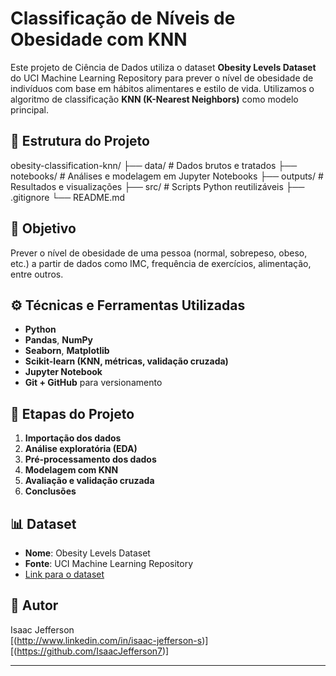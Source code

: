 # Classificação de Níveis de Obesidade com KNN

Este projeto de Ciência de Dados utiliza o dataset **Obesity Levels Dataset** do UCI Machine Learning Repository para prever o nível de obesidade de indivíduos com base em hábitos alimentares e estilo de vida. Utilizamos o algoritmo de classificação **KNN (K-Nearest Neighbors)** como modelo principal.

## 📁 Estrutura do Projeto
obesity-classification-knn/ ├── data/ # Dados brutos e tratados ├── notebooks/ # Análises e modelagem em Jupyter Notebooks ├── outputs/ # Resultados e visualizações ├── src/ # Scripts Python reutilizáveis ├── .gitignore └── README.md

## 🧠 Objetivo

Prever o nível de obesidade de uma pessoa (normal, sobrepeso, obeso, etc.) a partir de dados como IMC, frequência de exercícios, alimentação, entre outros.

## ⚙️ Técnicas e Ferramentas Utilizadas

- **Python**
- **Pandas**, **NumPy**
- **Seaborn**, **Matplotlib**
- **Scikit-learn (KNN, métricas, validação cruzada)**
- **Jupyter Notebook**
- **Git + GitHub** para versionamento

## 🚀 Etapas do Projeto

1. **Importação dos dados**
2. **Análise exploratória (EDA)**
3. **Pré-processamento dos dados**
4. **Modelagem com KNN**
5. **Avaliação e validação cruzada**
6. **Conclusões**

## 📊 Dataset

- **Nome**: Obesity Levels Dataset
- **Fonte**: UCI Machine Learning Repository
- [Link para o dataset](https://archive.ics.uci.edu/ml/datasets/Obesity+Levels+Dataset)

## 🔗 Autor

Isaac Jefferson  
[(http://www.linkedin.com/in/isaac-jefferson-s)]  
[(https://github.com/IsaacJefferson7)]

---
